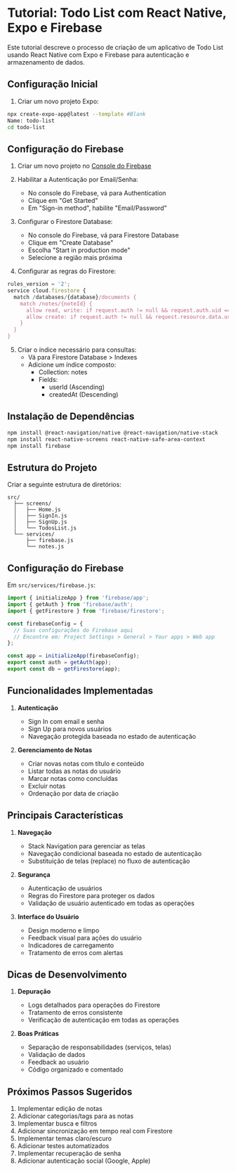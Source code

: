 # Tutorial: Todo List com React Native, Expo e Firebase

Este tutorial descreve o processo de criação de um aplicativo de Todo List usando React Native com Expo e Firebase para autenticação e armazenamento de dados.

## Configuração Inicial

1. Criar um novo projeto Expo:
```bash
npx create-expo-app@latest --template #Blank
Name: todo-list
cd todo-list
```

## Configuração do Firebase

1. Criar um novo projeto no [Console do Firebase](https://console.firebase.google.com)
2. Habilitar a Autenticação por Email/Senha:
   - No console do Firebase, vá para Authentication
   - Clique em "Get Started"
   - Em "Sign-in method", habilite "Email/Password"

3. Configurar o Firestore Database:
   - No console do Firebase, vá para Firestore Database
   - Clique em "Create Database"
   - Escolha "Start in production mode"
   - Selecione a região mais próxima

4. Configurar as regras do Firestore:
```javascript
rules_version = '2';
service cloud.firestore {
  match /databases/{database}/documents {
    match /notes/{noteId} {
      allow read, write: if request.auth != null && request.auth.uid == resource.data.userId;
      allow create: if request.auth != null && request.resource.data.userId == request.auth.uid;
    }
  }
}
```

5. Criar o índice necessário para consultas:
   - Vá para Firestore Database > Indexes
   - Adicione um índice composto:
     - Collection: notes
     - Fields: 
       - userId (Ascending)
       - createdAt (Descending)

## Instalação de Dependências

```bash
npm install @react-navigation/native @react-navigation/native-stack
npm install react-native-screens react-native-safe-area-context
npm install firebase
```

## Estrutura do Projeto

Criar a seguinte estrutura de diretórios:
```
src/
  ├── screens/
  │   ├── Home.js
  │   ├── SignIn.js
  │   ├── SignUp.js
  │   └── TodosList.js
  └── services/
      ├── firebase.js
      └── notes.js
```

## Configuração do Firebase

Em `src/services/firebase.js`:
```javascript
import { initializeApp } from 'firebase/app';
import { getAuth } from 'firebase/auth';
import { getFirestore } from 'firebase/firestore';

const firebaseConfig = {
  // Suas configurações do Firebase aqui
  // Encontre em: Project Settings > General > Your apps > Web app
};

const app = initializeApp(firebaseConfig);
export const auth = getAuth(app);
export const db = getFirestore(app);
```

## Funcionalidades Implementadas

1. **Autenticação**
   - Sign In com email e senha
   - Sign Up para novos usuários
   - Navegação protegida baseada no estado de autenticação

2. **Gerenciamento de Notas**
   - Criar novas notas com título e conteúdo
   - Listar todas as notas do usuário
   - Marcar notas como concluídas
   - Excluir notas
   - Ordenação por data de criação

## Principais Características

1. **Navegação**
   - Stack Navigation para gerenciar as telas
   - Navegação condicional baseada no estado de autenticação
   - Substituição de telas (replace) no fluxo de autenticação

2. **Segurança**
   - Autenticação de usuários
   - Regras do Firestore para proteger os dados
   - Validação de usuário autenticado em todas as operações

3. **Interface do Usuário**
   - Design moderno e limpo
   - Feedback visual para ações do usuário
   - Indicadores de carregamento
   - Tratamento de erros com alertas

## Dicas de Desenvolvimento

1. **Depuração**
   - Logs detalhados para operações do Firestore
   - Tratamento de erros consistente
   - Verificação de autenticação em todas as operações

2. **Boas Práticas**
   - Separação de responsabilidades (serviços, telas)
   - Validação de dados
   - Feedback ao usuário
   - Código organizado e comentado

## Próximos Passos Sugeridos

1. Implementar edição de notas
2. Adicionar categorias/tags para as notas
3. Implementar busca e filtros
4. Adicionar sincronização em tempo real com Firestore
5. Implementar temas claro/escuro
6. Adicionar testes automatizados
7. Implementar recuperação de senha
8. Adicionar autenticação social (Google, Apple) 
